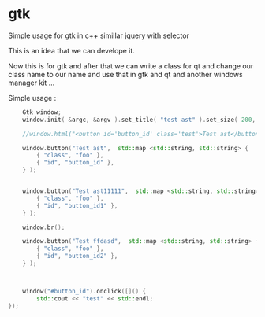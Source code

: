# gtk
Simple usage for gtk in c++ simillar jquery with selector

This is an idea that we can develope it.

Now this is for gtk and after that we can write a class for qt and change our class name to our name and use that in gtk and qt and another windows manager kit ...

Simple usage :

```c++
    Gtk window;
    window.init( &argc, &argv ).set_title( "test ast" ).set_size( 200, 200 );

    //window.html("<button id='button_id' class='test'>Test ast</button>");

    window.button("Test ast",  std::map <std::string, std::string> { 
        { "class", "foo" }, 
        { "id", "button_id" },
    } );


    window.button("Test ast11111",  std::map <std::string, std::string> { 
        { "class", "foo" }, 
        { "id", "button_id1" },
    } );

    window.br();

    window.button("Test ffdasd",  std::map <std::string, std::string> { 
        { "class", "foo" }, 
        { "id", "button_id2" },
    } );



    window("#button_id").onclick([]() {
        std::cout << "test" << std::endl;
});

```

